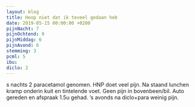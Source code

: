 ```yaml
---
layout: blog
title: Hoop niet dat ik teveel gedaan heb
date: 2019-05-15 00:00:00 +0200
pijnNacht: 7
pijnOchtend: 9
pijnMiddag: 6
pijnAvond: 6
stemming: 3
pcml: 5
ibu: 
diclo: 2
---
```


s nachts 2 paracetamol genomen. HNP doet veel pijn. Na staand lunchen kramp onderin kuit en tintelende voet. Geen pijn in bovenbeen/bil. Auto gereden en afspraak 1.5u gehad. ’s avonds na diclo+para weinig pijn.

